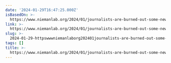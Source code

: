 ```yaml
---
date: '2024-01-29T16:47:25.000Z'
isBasedOn: >-
  https://www.niemanlab.org/2024/01/journalists-are-burned-out-some-newsrooms-are-fighting-back/
link: >-
  https://www.niemanlab.org/2024/01/journalists-are-burned-out-some-newsrooms-are-fighting-back/
slug: >-
  2024-01-29-httpswwwniemanlaborg202401journalists-are-burned-out-some-newsrooms-are-fighting-back
tags: []
title: >-
  https://www.niemanlab.org/2024/01/journalists-are-burned-out-some-newsrooms-are-fighting-back/
---
```


